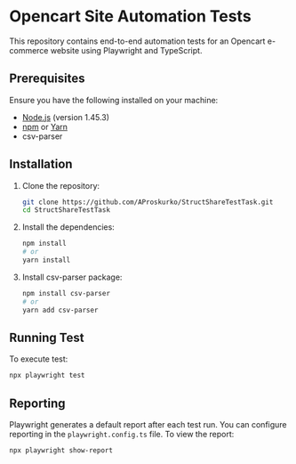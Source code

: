 # Opencart Site Automation Tests

This repository contains end-to-end automation tests for an Opencart e-commerce website using Playwright and TypeScript.

## Prerequisites

Ensure you have the following installed on your machine:

- [Node.js](https://nodejs.org/) (version 1.45.3)
- [npm](https://www.npmjs.com/) or [Yarn](https://yarnpkg.com/)
- csv-parser

## Installation

1. Clone the repository:

   ```sh
   git clone https://github.com/AProskurko/StructShareTestTask.git
   cd StructShareTestTask
   ```

2. Install the dependencies:

   ```sh
   npm install
   # or
   yarn install
   ```

3. Install csv-parser package:

   ```sh
   npm install csv-parser
   # or
   yarn add csv-parser
   ```

## Running Test

To execute test:

```sh
npx playwright test
```

## Reporting

Playwright generates a default report after each test run. You can configure reporting in the `playwright.config.ts` file. To view the report:

```sh
npx playwright show-report
```
